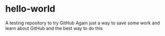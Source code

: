 # hello-world
A testing repository to try GitHub
Again just a way to save some work and learn about
GitHub and the best way to do this
